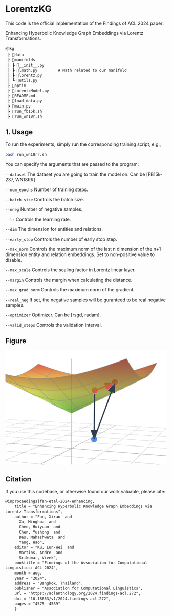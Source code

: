 # LorentzKG

This code is the official implementation of the Findings of ACL 2024 paper:

Enhancing Hyperbolic Knowledge Graph Embeddings via Lorentz Transformations.

```
📦kg
 ┣ 📂data
 ┣ 📂manifolds
 ┃ ┣ 📜__init__.py
 ┃ ┣ 📜lmath.py         # Math related to our manifold
 ┃ ┣ 📜lorentz.py       
 ┃ ┗ 📜utils.py
 ┣ 📂optim
 ┣ 📜LorentzModel.py    
 ┣ 📜README.md
 ┣ 📜load_data.py
 ┣ 📜main.py
 ┣ 📜run_fb15k.sh
 ┣ 📜run_wn18r.sh
 ```

## 1. Usage
 To run the experiments, simply run the corresponding training script, e.g.,
 ```bash
bash run_wn18rr.sh
 ```

 You can specify the arguments that are passed to the program:

`--dataset`           The dataset you are going to train the model on. Can be [FB15k-237, WN18RR]      

`--num_epochs`    Number of training steps.

`--batch_size`        Controls the batch size.

`--nneg`              Number of negative samples.

`--lr`                Controls the learning rate.

`--dim`               The dimension for entities and relations.

`--early_stop`        Controls the number of early stop step.

`--max_norm`          Controls the maximum norm of the last n dimension of the n+1 dimension entity and relation embeddings. Set to non-positive value to disable.

`--max_scale`         Controls the scaling factor in Lorentz linear layer.

`--margin`            Controls the margin when calculating the distance.

`--max_grad_norm`     Controls the maximum norm of the gradient.

`--real_neg`          If set, the negative samples will be guranteed to be real negative samples.

`--optimizer`         Optimizer. Can be [rsgd, radam].

`--valid_steps`       Controls the validation interval.

## Figure
<img src="hybonet_and_lorentzKG.png" width="800">


## Citation

If you use this codebase, or otherwise found our work valuable, please cite:

```
@inproceedings{fan-etal-2024-enhancing,
    title = "Enhancing Hyperbolic Knowledge Graph Embeddings via Lorentz Transformations",
    author = "Fan, Xiran  and
      Xu, Minghua  and
      Chen, Huiyuan  and
      Chen, Yuzhong  and
      Das, Mahashweta  and
      Yang, Hao",
    editor = "Ku, Lun-Wei  and
      Martins, Andre  and
      Srikumar, Vivek",
    booktitle = "Findings of the Association for Computational Linguistics: ACL 2024",
    month = aug,
    year = "2024",
    address = "Bangkok, Thailand",
    publisher = "Association for Computational Linguistics",
    url = "https://aclanthology.org/2024.findings-acl.272",
    doi = "10.18653/v1/2024.findings-acl.272",
    pages = "4575--4589"
    }
```
